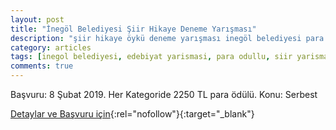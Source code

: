 ```yaml
---
layout: post
title: "İnegöl Belediyesi Şiir Hikaye Deneme Yarışması"
description: "şiir hikaye öykü deneme yarışması inegöl belediyesi para ödüllü kültür sanat ve gençlik merkezi"
category: articles
tags: [inegol belediyesi, edebiyat yarismasi, para odullu, siir yarismasi, hikaye yarismasi, oyku yarismasi, deneme yarismasi, kultur sanat ve genclik merkesi, bir genclik dergi]
comments: true
---
```


Başvuru: 8 Şubat 2019. Her Kategoride 2250 TL para ödülü.
Konu: Serbest

[Detaylar ve Başvuru için](http://www.inegol.bel.tr/guncel/haberler/id/8192/edebiyat-yarismasi-basliyor?utm_source=edebiyatyarismalari.com&utm_medium=affiliate){:rel="nofollow"}{:target="_blank"}